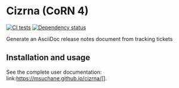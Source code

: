 # Cizrna (CoRN 4)

<!--[![Crates.io](https://img.shields.io/crates/v/cizrna.svg)](https://crates.io/crates/cizrna)-->
<!--[![Apache-2.0 license](https://img.shields.io/crates/l/cizrna)](https://crates.io/crates/cizrna)-->
<!--[![Documentation](https://docs.rs/cizrna/badge.svg)](https://docs.rs/cizrna)-->

[![CI tests](https://github.com/msuchane/cizrna/actions/workflows/rust-tests.yml/badge.svg)](https://github.com/msuchane/cizrna/actions/workflows/rust-tests.yml)
[![Dependency status](https://deps.rs/repo/github/msuchane/cizrna/status.svg)](https://deps.rs/repo/github/msuchane/cizrna)

Generate an AsciiDoc release notes document from tracking tickets

## Installation and usage

See the complete user documentation: link:https://msuchane.github.io/cizrna/[].
